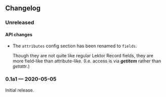 ## Changelog

### Unreleased

#### API changes

- The `attributes` config section has been renamed to `fields`.

  Though they are not quite like regular Lektor Record fields, they
  are more field-like than attribute-like.  (I.e. access is via
  *__getitem__* rather than *getattr*.)

### 0.1a1 — 2020-05-05

Initial release.
